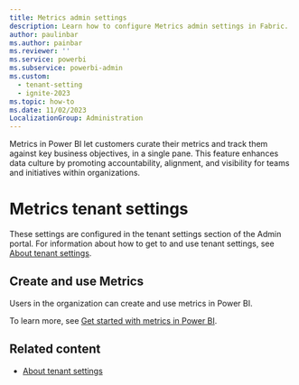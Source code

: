 ```yaml
---
title: Metrics admin settings
description: Learn how to configure Metrics admin settings in Fabric.
author: paulinbar
ms.author: painbar
ms.reviewer: ''
ms.service: powerbi
ms.subservice: powerbi-admin
ms.custom:
  - tenant-setting
  - ignite-2023
ms.topic: how-to
ms.date: 11/02/2023
LocalizationGroup: Administration
---
```

Metrics in Power BI let customers curate their metrics and track them against key business objectives, in a single pane. This feature enhances data culture by promoting accountability, alignment, and visibility for teams and initiatives within organizations.

# Metrics tenant settings 

These settings are configured in the tenant settings section of the Admin portal. For information about how to get to and use tenant settings, see [About tenant settings](tenant-settings-index.md).

## Create and use Metrics

Users in the organization can create and use metrics in Power BI.

To learn more, see [Get started with metrics in Power BI](/power-bi/create-reports/service-goals-introduction).

## Related content

* [About tenant settings](tenant-settings-index.md)

